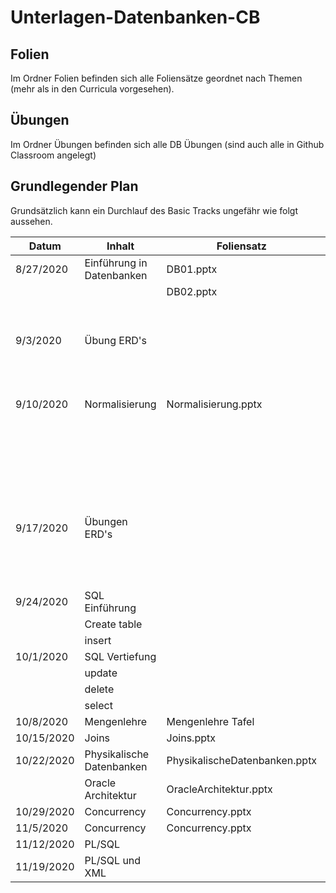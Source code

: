 # Unterlagen-Datenbanken-CB
## Folien
Im Ordner Folien befinden sich alle Foliensätze geordnet nach Themen (mehr als in den Curricula vorgesehen).
## Übungen
Im Ordner Übungen befinden sich alle DB Übungen (sind auch alle in Github Classroom angelegt)

## Grundlegender Plan
Grundsätzlich kann ein Durchlauf des Basic Tracks ungefähr wie folgt aussehen.

| Datum      | Inhalt                    | Foliensatz                    | Übung                                 | Hausübung                             |
|------------|---------------------------|-------------------------------|---------------------------------------|---------------------------------------|
| 8/27/2020  | Einführung in Datenbanken | DB01.pptx                     |                                       |                                       |
|            |                           | DB02.pptx                     | Datentypen                            |                                       |
|            |                           |                               | Kardinalitäten                        |                                       |
|            |                           |                               | SchoolERM                             | HotelERM                              |
| 9/3/2020   | Übung ERD's               |                               | LibraryERM                            |                                       |
|            |                           |                               | CODERS.BAY ERM                        | League ERM                            |
| 9/10/2020  | Normalisierung            | Normalisierung.pptx           | Alle bisherigen Übungen normalisieren |                                       |
|            |                           |                               |                                       | Alle bisherigen Übungen normalisieren |
|            |                           |                               |                                       | E-Learning ERM                        |
| 9/17/2020  | Übungen ERD's             |                               | Cinema                                |                                       |
|            |                           |                               | Datenbase Test                        |                                       |
|            |                           |                               |                                       | Airways ERM                           |
| 9/24/2020  | SQL Einführung            |                               | School                                |                                       |
|            | Create table              |                               | Library                               | Hotel                                 |
|            | insert                    |                               |                                       | CODERS.BAY                            |
| 10/1/2020  | SQL Vertiefung            |                               | League                                |                                       |
|            | update                    |                               | E-Learning                            |                                       |
|            | delete                    |                               |                                       | Cinema                                |
|            | select                    |                               |                                       | Airways                               |
| 10/8/2020  | Mengenlehre               | Mengenlehre Tafel             | Mengenlehre                           | Mengenlehre                           |
| 10/15/2020 | Joins                     | Joins.pptx                    | Joins                                 | Joins                                 |
| 10/22/2020 | Physikalische Datenbanken | PhysikalischeDatenbanken.pptx |                                       |                                       |
|            | Oracle Architektur        | OracleArchitektur.pptx        |                                       |                                       |
| 10/29/2020 | Concurrency               | Concurrency.pptx              |                                       |                                       |
| 11/5/2020  | Concurrency               | Concurrency.pptx              |                                       |                                       |
| 11/12/2020 | PL/SQL                    |                               |                                       |                                       |
| 11/19/2020 | PL/SQL und XML            |                               |                                       |                                       |
